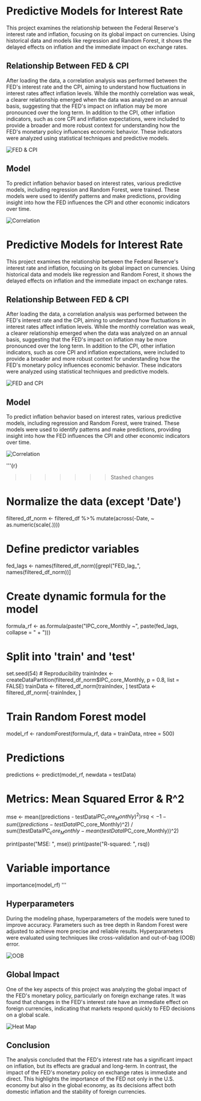 # Predictive Models for Interest Rate

This project examines the relationship between the Federal Reserve's interest rate and inflation, focusing on its global impact on currencies. Using historical data and models like regression and Random Forest, it shows the delayed effects on inflation and the immediate impact on exchange rates.

## Relationship Between FED & CPI

After loading the data, a correlation analysis was performed between the FED's interest rate and the CPI, aiming to understand how fluctuations in interest rates affect inflation levels. While the monthly correlation was weak, a clearer relationship emerged when the data was analyzed on an annual basis, suggesting that the FED's impact on inflation may be more pronounced over the long term. In addition to the CPI, other inflation indicators, such as core CPI and inflation expectations, were included to provide a broader and more robust context for understanding how the FED's monetary policy influences economic behavior. These indicators were analyzed using statistical techniques and predictive models.

![FED & CPI](asset/000030.png) 

## Model

To predict inflation behavior based on interest rates, various predictive models, including regression and Random Forest, were trained. These models were used to identify patterns and make predictions, providing insight into how the FED influences the CPI and other economic indicators over time.

![Correlation](asset/000060.png)

# Predictive Models for Interest Rate

This project examines the relationship between the Federal Reserve's interest rate and inflation, focusing on its global impact on currencies. Using historical data and models like regression and Random Forest, it shows the delayed effects on inflation and the immediate impact on exchange rates.

## Relationship Between FED & CPI

After loading the data, a correlation analysis was performed between the FED's interest rate and the CPI, aiming to understand how fluctuations in interest rates affect inflation levels. While the monthly correlation was weak, a clearer relationship emerged when the data was analyzed on an annual basis, suggesting that the FED's impact on inflation may be more pronounced over the long term. In addition to the CPI, other inflation indicators, such as core CPI and inflation expectations, were included to provide a broader and more robust context for understanding how the FED's monetary policy influences economic behavior. These indicators were analyzed using statistical techniques and predictive models.
 
![FED and CPI](asset/000030.png)  

## Model

To predict inflation behavior based on interest rates, various predictive models, including regression and Random Forest, were trained. These models were used to identify patterns and make predictions, providing insight into how the FED influences the CPI and other economic indicators over time.

![Correlation](asset/000060.png) 

'''{r}
>>>>>>> Stashed changes
# Normalize the data (except 'Date')
filtered_df_norm <- filtered_df %>%
  mutate(across(-Date, ~ as.numeric(scale(.))))

# Define predictor variables
fed_lags <- names(filtered_df_norm)[grepl("FED_lag_", names(filtered_df_norm))]

# Create dynamic formula for the model
formula_rf <- as.formula(paste("IPC_core_Monthly ~", paste(fed_lags, collapse = " + ")))

# Split into 'train' and 'test'
set.seed(54)  # Reproducibility
trainIndex <- createDataPartition(filtered_df_norm$IPC_core_Monthly, p = 0.8, list = FALSE)
trainData <- filtered_df_norm[trainIndex, ]
testData <- filtered_df_norm[-trainIndex, ]

# Train Random Forest model
model_rf <- randomForest(formula_rf, data = trainData, ntree = 500)

# Predictions
predictions <- predict(model_rf, newdata = testData)

# Metrics: Mean Squared Error & R^2
mse <- mean((predictions - testData$IPC_core_Monthly)^2)
rsq <- 1 - sum((predictions - testData$IPC_core_Monthly)^2) / sum((testData$IPC_core_Monthly - mean(testData$IPC_core_Monthly))^2)

print(paste("MSE: ", mse))
print(paste("R-squared: ", rsq))

# Variable importance
importance(model_rf)
'''

## Hyperparameters

During the modeling phase, hyperparameters of the models were tuned to improve accuracy. Parameters such as tree depth in Random Forest were adjusted to achieve more precise and reliable results. Hyperparameters were evaluated using techniques like cross-validation and out-of-bag (OOB) error.

![OOB](asset/000070.png) 

## Global Impact

One of the key aspects of this project was analyzing the global impact of the FED's monetary policy, particularly on foreign exchange rates. It was found that changes in the FED's interest rate have an immediate effect on foreign currencies, indicating that markets respond quickly to FED decisions on a global scale.

![Heat Map](asset/000080.png) 
 
## Conclusion

The analysis concluded that the FED's interest rate has a significant impact on inflation, but its effects are gradual and long-term. In contrast, the impact of the FED's monetary policy on exchange rates is immediate and direct. This highlights the importance of the FED not only in the U.S. economy but also in the global economy, as its decisions affect both domestic inflation and the stability of foreign currencies.